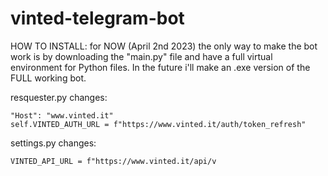 # vinted-telegram-bot

HOW TO INSTALL: for NOW (April 2nd 2023) the only way to make the bot work is by downloading the "main.py" file and have a full virtual environment for Python files.
In the future i'll make an .exe version of the FULL working bot.

resquester.py changes:

    "Host": "www.vinted.it"
    self.VINTED_AUTH_URL = f"https://www.vinted.it/auth/token_refresh"

settings.py changes:

    VINTED_API_URL = f"https://www.vinted.it/api/v
